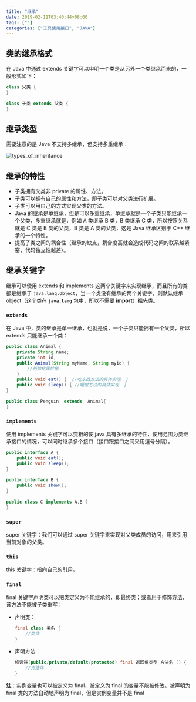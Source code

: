```yaml
---
title: "继承"
date: 2019-02-11T03:40:44+08:00
tags: [""]
categories: ["工具使用接口", "JAVA"]
---
```



## 类的继承格式

在 Java 中通过 extends 关键字可以申明一个类是从另外一个类继承而来的，一般形式如下：

```java
class 父类 {
}
 
class 子类 extends 父类 {
}
```

## 继承类型

需要注意的是 Java 不支持多继承，但支持多重继承：

![types_of_inheritance](../types_of_inheritance.png)

## 继承的特性

- 子类拥有父类非 private 的属性、方法。
- 子类可以拥有自己的属性和方法，即子类可以对父类进行扩展。
- 子类可以用自己的方式实现父类的方法。
- Java 的继承是单继承，但是可以多重继承，单继承就是一个子类只能继承一个父类，多重继承就是，例如 A 类继承 B 类，B 类继承 C 类，所以按照关系就是 C 类是 B 类的父类，B 类是 A 类的父类，这是 Java 继承区别于 C++ 继承的一个特性。
- 提高了类之间的耦合性（继承的缺点，耦合度高就会造成代码之间的联系越紧密，代码独立性越差）。

## 继承关键字

继承可以使用 extends 和 implements 这两个关键字来实现继承，而且所有的类都是继承于 `java.lang.Object`，当一个类没有继承的两个关键字，则默认继承object（这个类在 **`java.lang`** 包中，所以不需要 **import**）祖先类。

### `extends`

在 Java 中，类的继承是单一继承，也就是说，一个子类只能拥有一个父类，所以 extends 只能继承一个类：

```java
public class Animal { 
    private String name;   
    private int id; 
    public Animal(String myName, String myid) { 
        //初始化属性值
    } 
    public void eat() {  //吃东西方法的具体实现  } 
    public void sleep() { //睡觉方法的具体实现  } 
} 
 
public class Penguin  extends  Animal{ 
}
```

### `implements`

使用 implements 关键字可以变相的使 java 具有多继承的特性，使用范围为类继承接口的情况，可以同时继承多个接口（接口跟接口之间采用逗号分隔）。

```java
public interface A {
    public void eat();
    public void sleep();
}
 
public interface B {
    public void show();
}
 
public class C implements A,B {
}
```

### `super`

super 关键字：我们可以通过 super 关键字来实现对父类成员的访问，用来引用当前对象的父类。

### `this`

this 关键字：指向自己的引用。

### `final`

final 关键字声明类可以把类定义为不能继承的，即最终类；或者用于修饰方法，该方法不能被子类重写：

- 声明类：

  ```java
  final class 类名 {
      //类体
  }
  ```

- 声明方法：

  ```java
  修饰符(public/private/default/protected) final 返回值类型 方法名 () {
      //方法体
  }
  ```

**注**：实例变量也可以被定义为 final，被定义为 final 的变量不能被修改。被声明为 final 类的方法自动地声明为 final，但是实例变量并不是 final

